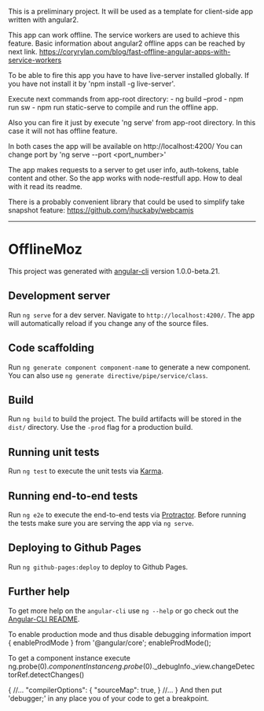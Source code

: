 This is a preliminary project.
It will be used as a template for client-side app written with angular2.

This app can work offline. The service workers are used to achieve  this feature.
Basic information about angular2 offline apps can be reached by next link.
https://coryrylan.com/blog/fast-offline-angular-apps-with-service-workers

To be able to fire this app you have to have live-server installed globally.
If you have not install it by 'npm install -g live-server'.

Execute next commands from app-root directory:
    - ng build –prod
    - npm run sw
    - npm run static-serve
to compile and run the offline app.

Also you can fire it just by execute 'ng serve' from app-root directory. In this 
case it will not has offline feature.

In both cases the app will be available on http://localhost:4200/
You can change port by 'ng serve --port <port_number>'

The app makes requests to a server to get user info, auth-tokens,  table content and other.
So the app works with node-restfull app. How to deal with it read its readme.

There is a probably convenient library that could be used to simplify take snapshot feature:
https://github.com/jhuckaby/webcamjs
 

--------------------------------------------------------------------------------

# OfflineMoz

This project was generated with [angular-cli](https://github.com/angular/angular-cli) version 1.0.0-beta.21.

## Development server
Run `ng serve` for a dev server. Navigate to `http://localhost:4200/`. The app will automatically reload if you change any of the source files.

## Code scaffolding

Run `ng generate component component-name` to generate a new component. You can also use `ng generate directive/pipe/service/class`.

## Build

Run `ng build` to build the project. The build artifacts will be stored in the `dist/` directory. Use the `-prod` flag for a production build.

## Running unit tests

Run `ng test` to execute the unit tests via [Karma](https://karma-runner.github.io).

## Running end-to-end tests

Run `ng e2e` to execute the end-to-end tests via [Protractor](http://www.protractortest.org/).
Before running the tests make sure you are serving the app via `ng serve`.

## Deploying to Github Pages

Run `ng github-pages:deploy` to deploy to Github Pages.

## Further help

To get more help on the `angular-cli` use `ng --help` or go check out the [Angular-CLI README](https://github.com/angular/angular-cli/blob/master/README.md).



To enable production mode and thus disable debugging information
import { enableProdMode } from '@angular/core';
enableProdMode();


To get a component instance execute
ng.probe($0).componentInstance
ng.probe($0)._debugInfo._view.changeDetectorRef.detectChanges()

{ //... 
    "compilerOptions": { 
        "sourceMap": true, 
    } 
    //... 
}
And then put 'debugger;' in any place you of your code to get a breakpoint.
